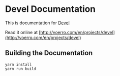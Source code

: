 # Devel Documentation

This is documentation for [Devel](https://github.com/voerro/devel)

Read it online at [http://voerro.com/en/projects/devel](http://voerro.com/en/projects/devel)

## Building the Documentation

```
yarn install
yarn run build
```